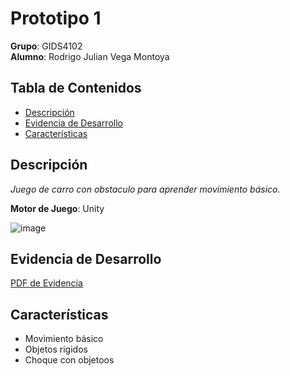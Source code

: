 # Prototipo 1

**Grupo**: GIDS4102  
**Alumno**: Rodrigo Julian Vega Montoya

## Tabla de Contenidos
- [Descripción](#descripción)
- [Evidencia de Desarrollo](#evidencia_desarrollo)
- [Características](#características)

## Descripción
_Juego de carro con obstaculo para aprender movimiento básico._

**Motor de Juego**: Unity

![image](https://github.com/user-attachments/assets/2d058998-b392-4f37-9631-b66bb058f059)


## Evidencia de Desarrollo
<a href="https://drive.google.com/file/d/1Z5VfypgtG7u4XxGFNZgJ0HUzBpsw847G/view?usp=drive_link" target="_blank">PDF de Evidencia</a>

## Características
- Movimiento básico
- Objetos rigidos
- Choque con objetoos
 
